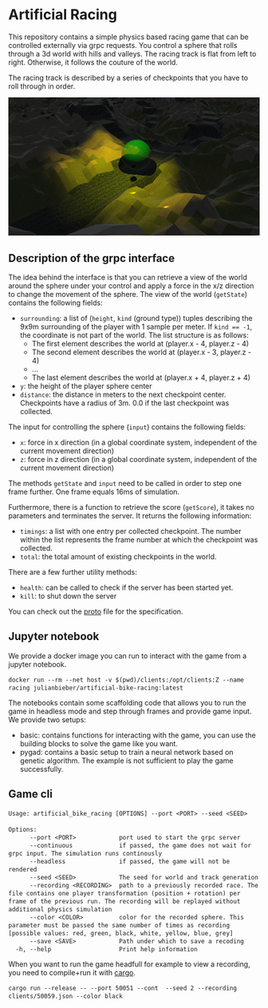 # Artificial Racing

This repository contains a simple physics based racing game that can be controlled externally via grpc requests.
You control a sphere that rolls through a 3d world with hills and valleys. The racing track is flat from left to right. Otherwise, it follows the couture of the world.

The racing track is described by a series of checkpoints that you have to roll through in order.

![example image](Example.png)


## Description of the grpc interface
The idea behind the interface is that you can retrieve a view of the world around the sphere under your control and apply a force in the x/z direction to change the movement of the sphere.
The view of the world (`getState`) contains the following fields:
* `surrounding`: a list of (`height`, `kind` (ground type)) tuples describing the 9x9m surrounding of the player with 1 sample per meter. If `kind == -1`, the coordinate is not part of the world. The list structure is as follows:
  * The first element describes the world at (player.x - 4, player.z - 4)
  * The second element describes the world at (player.x - 3, player.z - 4)
  * ...
  * The last element describes the world at (player.x + 4, player.z + 4)
* `y`: the height of the player sphere center
* `distance`: the distance in meters to the next checkpoint center. Checkpoints have a radius of 3m. 0.0 if the last checkpoint was collected.

The input for controlling the sphere (`input`) contains the following fields:
* `x`: force in x direction (in a global coordinate system, independent of the current movement direction)
* `z`: force in z direction (in a global coordinate system, independent of the current movement direction)

The methods `getState` and `input` need to be called in order to step one frame further.
One frame equals 16ms of simulation.

Furthermore, there is a function to retrieve the score (`getScore`), it takes no parameters and terminates the server. It returns the following information:
* `timings`: a list with one entry per collected checkpoint. The number within the list represents the frame number at which the checkpoint was collected.
* `total`: the total amount of existing checkpoints in the world.

There are a few further utility methods:
* `health`: can be called to check if the server has been started yet.
* `kill`: to shut down the server

You can check out the [proto](proto/game.proto) file for the specification.


## Jupyter notebook
We provide a docker image you can run to interact with the game from a jupyter notebook.
```
docker run --rm --net host -v $(pwd)/clients:/opt/clients:Z --name racing julianbieber/artificial-bike-racing:latest  
```

The notebooks contain some scaffolding code that allows you to run the game in headless mode and step through frames and provide game input.
We provide two setups:
* basic: contains functions for interacting with the game, you can use the building blocks to solve the game like you want.
* pygad: contains a basic setup to train a neural network based on genetic algorithm. The example is not sufficient to play the game successfully.


## Game cli

```
Usage: artificial_bike_racing [OPTIONS] --port <PORT> --seed <SEED>

Options:
      --port <PORT>            port used to start the grpc server
      --continuous             if passed, the game does not wait for grpc input. The simulation runs continously
      --headless               if passed, the game will not be rendered
      --seed <SEED>            The seed for world and track generation
      --recording <RECORDING>  path to a previously recorded race. The file contains one player transformation (position + rotation) per frame of the previous run. The recording will be replayed without additional physics simulation
      --color <COLOR>          color for the recorded sphere. This parameter must be passed the same number of times as recording [possible values: red, green, black, white, yellow, blue, grey]
      --save <SAVE>            Path under which to save a recoding
  -h, --help                   Print help information  
```

When you want to run the game headfull for example to view a recording, you need to compile+run it with [cargo](https://rustup.rs/).
```
cargo run --release -- --port 50051 --cont  --seed 2 --recording clients/50059.json --color black
```